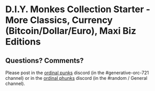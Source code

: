 # D.I.Y. Monkes Collection Starter - More Classics, Currency (Bitcoin/Dollar/Euro), Maxi Biz Editions 



## Questions? Comments?

Please post in the [ordinal punks](https://ordinalpunks.com) discord (in the #generative-orc-721 channel)
or in the [ordinal phunks](https://twitter.com/OrdinalPhunksV0) discord (in the #random / General channel).